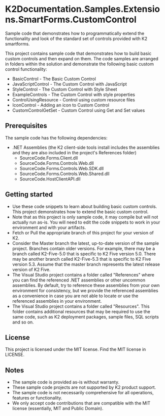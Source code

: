 # K2Documentation.Samples.Extensions.SmartForms.CustomControl
Sample code that demonstrates how to programmatically extend the functionality and look of the standard set of controls provided with K2 smartforms.

This project contains sample code that demonstrates how to build basic custom controls and then expand on them. The code samples are arranged in folders within the solution and demonstrate the following basic custom control functionality:
* BasicControl - The Basic Custom Control
* JavaScriptControl - The Custom Control with JavaScript
* StyleControl - The Custom Control with Style Sheet
* ExampleControls - The Custom Control with style properties
* ControlUsingResource - Control using custom resource files
* IconControl - Adding an icon to Custom Control
* CustomControlGetSet - Custom Control using Get and Set values

## Prerequisites
The sample code has the following dependencies: 
* .NET Assemblies (the K2 client-side tools install includes the assemblies and they are also included in the project's References folder)
  * SourceCode.Forms.Client.dll
  * SourceCode.Forms.Controls.Web.dll
  * SourceCode.Forms.Controls.Web.SDK.dll
  * SourceCode.Forms.Controls.Web.Shared.dll
  * SourceCode.HostClientAPI.dll

## Getting started
* Use these code snippets to learn about building basic custom controls. This project demonstrates how to extend the basic custom control. 
* Note that as this project is only sample code, it may compile but will not actually run as-is. You will need to edit the code snippets to work in your environment and with your artifacts. 
* Fetch or Pull the appropriate branch of this project for your version of K2. 
* Consider the Master branch the latest, up-to-date version of the sample project. Branches contain older versions. For example, there may be a branch called K2-Five-5.0 that is specific to K2 Five version 5.0. There may be another branch called K2-Five-5.3 that is specific to K2 Five version 5.3. Assume that the master branch represents the latest release version of K2 Five. 
* The Visual Studio project contains a folder called "References" where you can find the referenced .NET assemblies or other uncommon assemblies. By default, try to reference these assemblies from your own environment for consistency, but we provide the referenced assemblies as a convenience in case you are not able to locate or use the referenced assemblies in your environment. 
* The Visual Studio project contains a folder called "Resources". This folder contains additional resources that may be required to use the same code, such as K2 deployment packages, sample files, SQL scripts and so on. 
   
## License
This project is licensed under the MIT license. Find the MIT license in LICENSE.

## Notes
 * The sample code is provided as-is without warranty.
 * These sample code projects are not supported by K2 product support. 
 * The sample code is not necessarily comprehensive for all operations, features or functionality. 
 * We only accept code contributions that are compatible with the MIT license (essentially, MIT and Public Domain).
